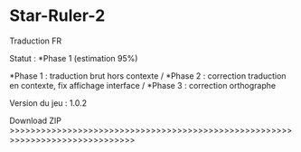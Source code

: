 # Star-Ruler-2
Traduction FR

Statut : *Phase 1 (estimation 95%)

*Phase 1 : traduction brut hors contexte /
*Phase 2 : correction traduction en contexte, fix affichage interface /
*Phase 3 : correction orthographe

Version du jeu : 1.0.2

Download ZIP >>>>>>>>>>>>>>>>>>>>>>>>>>>>>>>>>>>>>>>>>>>>>>>>>>>>>>>>>>>>>>>>>>>>>>>>>>>>>>
